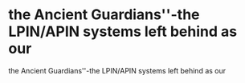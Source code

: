 # the Ancient Guardians''-the LPIN/APIN systems left behind as our

the Ancient Guardians''-the LPIN/APIN systems left behind as our